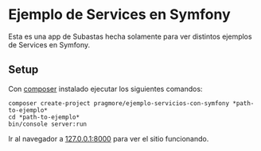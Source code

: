 Ejemplo de Services en Symfony
==============================

Esta es una app de Subastas hecha solamente para ver distintos ejemplos de Services en Symfony.

Setup
-----

Con [composer](http://getcomposer.org/) instalado ejecutar los siguientes comandos:

```
composer create-project pragmore/ejemplo-servicios-con-symfony *path-to-ejemplo*
cd *path-to-ejemplo*
bin/console server:run
```

Ir al navegador a [127.0.0.1:8000](http://127.0.0.1:8000) para ver el sitio funcionando.

